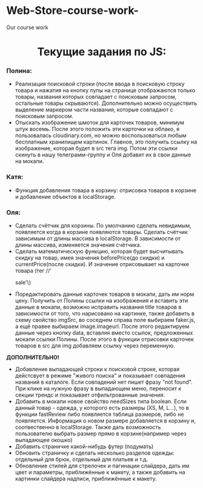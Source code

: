 # Web-Store-course-work-
Our course work
<h1 align='center'>Текущие задания по JS:</h1>

<h3 align='left'>Полина:</h3>

+ Реализация поисковой строки (после ввода в поисковую строку товара и нажатия на кнопку лупы на странице отображаются только товары, названия которых совпадает с поисковым запросом, остальные товары скрываются). Дополнительно можно осуществить выделение маркером части названия, которые совпадают с поисковым запросом.
+ Отыскать изображение шмоток для карточек товаров, минимум штук восемь. После этого положить эти карточки на облако, я пользовалась cloudinary.com, но можно воспользоваться любым бесплатным хранилищем картинок. Главное, это получить ссылку на изображение, которая будет в src тега img. Потом эти ссылки скинуть в нашу телеграмм-группу и Оля добавит их в свои данные на мокапи.

<h3 align='left'>Катя:</h3>

+ Функция добавления товара в корзину: отрисовка товаров в корзине и добавление объектов в localStorage.

<h3 align='left'>Оля:</h3>

+ Сделать счётчик для корзины. По умолчанию сделать невидимым, появляется когда в корзине появляются товары. Сделать счётчик зависимым от длины массива в localStorage. В зависимости от длины массива, изменяется значения счётчика.
+ Сделать математическую функцию, которая будет высчитывать скидку на товар, имея значения beforePrice(до скидки) и currentPrice(после скидки). И значение отрисовывает на карточке товара (тег //'<p class="img-wrapper__sale">sale'\\)
+ Поредактировать данные карточек товаров в мокапи, дать им норм цену. Получить от Полины ссылки на изображения и вставить эти данные в мокапи, возможно исправить названия title товаров в зависимости от того, что нарисовано на картинке, также добавить в схему свойство imgSrc, во соседнем справа поле выбираем faker.js, а ещё правее выбираем image.imageurl. После этого редактируем данные через кнопку data, вставляя вместо ссылок, предложенных мокапи ссылки Полины. После этого в функции отрисовки карточек товаров в src для img добавляем ссылку через переменную. 


**ДОПОЛНИТЕЛЬНО!**
+ Добавление выпадающей строки к поисковой строке, которая дейстсвует в режиме "живого поиска" и показывает совпадения названий в каталоге. Если совпадений нет пишет фразу "not found". При клике на нужную фразу в выпадающем меню, переносит к секции трендс и показывает отфильтрованные значения.
+ Добавить в мокапи новое свойство needSizes типа boolean. Если данный товар - одежда, у которого есть размеры (XS, M, L...), то в функции fastReview либо появляется таблица размеров, либо не появляется. Информация о новом размере добавляется в корзину и, соотвественно в localStorage. Также дать возможность пользователю выбрать размер прямо в корзине(например через выпадающее окошко)
+ Добавить страничке какой-нибудь футер (подумать)
+ Обновить страничку и сделать несколько разделов одежды: отдельный для брюк, отдельный для платьев и т.д.
+ Обновление стилей для стрелочек и пагинации слайдера, дать им цвет и параметры, приближённые к макету, а также добавить на картинки слайдера надписи, приближённые к макету.
